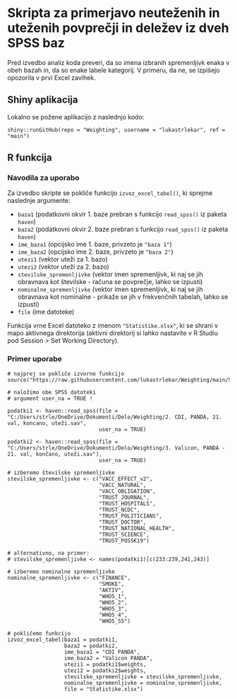 # Skripta za primerjavo neuteženih in uteženih povprečji in deležev iz dveh SPSS baz

Pred izvedbo analiz koda preveri, da so imena izbranih spremenljivk enaka v obeh bazah in, da so enake labele kategorij. V primeru, da ne, se izpišejo opozorila v prvi Excel zavihek. 

## Shiny aplikacija

Lokalno se požene aplikacijo z naslednjo kodo:

```
shiny::runGitHub(repo = "Weighting", username = "lukastrlekar", ref = "main")
```

## R funkcija

### Navodila za uporabo

Za izvedbo skripte se pokliče funkcijo `izvoz_excel_tabel()`, ki sprejme naslednje argumente:

- `baza1` (podatkovni okvir 1. baze prebran s funkcijo `read_spss()` iz paketa `haven`)
- `baza2` (podatkovni okvir 2. baze prebran s funkcijo `read_spss()` iz paketa `haven`)
- `ime_baza1` (opcijsko ime 1. baze, privzeto je `"baza 1"`)
- `ime_baza2` (opcijsko ime 2. baze, privzeto je `"baza 2"`)
- `utezi1` (vektor uteži za 1. bazo)
- `utezi2` (vektor uteži za 2. bazo)
- `stevilske_spremenljivke` (vektor imen spremenljivk, ki naj se jih obravnava kot številske - računa se povprečje, lahko se izpusti)
- `nominalne_spremenljivke` (vektor imen spremenljivk, ki naj se jih obravnava kot nominalne - prikaže se jih v frekvenčnih tabelah, lahko se izpusti)
- `file` (ime datoteke)

Funkcija vrne Excel datoteko z imenom `"Statistike.xlsx"`, ki se shrani v mapo aktivnega direktorija (aktivni direktorij si lahko nastavite v R Studiu pod Session > Set Working Directory).

### Primer uporabe

```
# najprej se pokliče izvorno funkcijo
source("https://raw.githubusercontent.com/lukastrlekar/Weighting/main/Skripta_primerjava_povprecji.R")

# naložimo obe SPSS datoteki
# argument user_na = TRUE !

podatki1 <- haven::read_spss(file = "C:/Users/strle/OneDrive/Dokumenti/Delo/Weighting/2. CDI, PANDA, 21. val, koncano, uteži.sav",
                             user_na = TRUE)

podatki2 <- haven::read_spss(file = "C:/Users/strle/OneDrive/Dokumenti/Delo/Weighting/3. Valicon, PANDA - 21. val, končano, uteži.sav"),
                             user_na = TRUE)

# izberemo številske spremenljivke
stevilske_spremenljivke <- c("VACC_EFFECT_v2",
                             "VACC_NATURAL",
                             "VACC_OBLIGATION",
                             "TRUST_JOURNAL",
                             "TRUST_HOSPITALS",
                             "TRUST_NCDC",
                             "TRUST_POLITICIANS",
                             "TRUST_DOCTOR",
                             "TRUST_NATIONAL_HEALTH",
                             "TRUST_SCIENCE",
                             "TRUST_POSSK19")

# alternativno, na primer:
# stevilske_spremenljivke <- names(podatki1)[c(233:239,241,243)]

# izberemo nominalne spremenljivke
nominalne_spremenljivke <- c("FINANCE",
                             "SMOKE",
                             "AKTIV",
                             "WHO5_1",
                             "WHO5_2",
                             "WHO5_3",
                             "WHO5_4",
                             "WHO5_55")

# pokličemo funkcijo
izvoz_excel_tabel(baza1 = podatki1,
                  baza2 = podatki2,
                  ime_baza1 = "CDI PANDA",
                  ime_baza2 = "Valicon PANDA",
                  utezi1 = podatki1$weights,
                  utezi2 = podatki2$weights,
                  stevilske_spremenljivke = stevilske_spremenljivke,
                  nominalne_spremenljivke = nominalne_spremenljivke,
                  file = "Statistike.xlsx")
```

